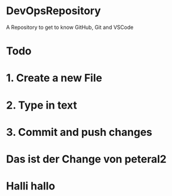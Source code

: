 # DevOpsRepository
A Repository to get to know GitHub, Git and VSCode

# Todo
# 1. Create a new File
# 2. Type in text
# 3. Commit and push changes



# Das ist der Change von peteral2

# Halli hallo